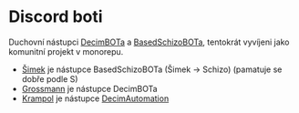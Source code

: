 # Discord boti

Duchovní nástupci [DecimBOTa](https://github.com/Skavenlord58/DecimBot2) a [BasedSchizoBOTa](https://github.com/Skavenlord58/BasedSchizoBOT),
tentokrát vyvíjeni jako komunitní projekt v monorepu.

- [Šimek](https://cs.wikipedia.org/wiki/Miloslav_%C5%A0imek) je nástupce BasedSchizoBOTa (Šimek -> Schizo) (pamatuje se dobře podle S)
- [Grossmann](https://cs.wikipedia.org/wiki/Ji%C5%99%C3%AD_Grossmann) je nástupce DecimBOTa
- [Krampol](https://cs.wikipedia.org/wiki/Ji%C5%99%C3%AD_Krampol) je nástupce [DecimAutomation](https://github.com/Skavenlord58/DecimAutomation)
